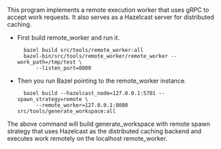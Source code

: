 This program implements a remote execution worker that uses gRPC to accept work
requests. It also serves as a Hazelcast server for distributed caching.

- First build remote_worker and run it.

        bazel build src/tools/remote_worker:all
        bazel-bin/src/tools/remote_worker/remote_worker --work_path=/tmp/test \
            --listen_port=8080

- Then you run Bazel pointing to the remote_worker instance.

        bazel build --hazelcast_node=127.0.0.1:5701 --spawn_strategy=remote \
            --remote_worker=127.0.0.1:8080 src/tools/generate_workspace:all

The above command will build generate_workspace with remote spawn strategy that
uses Hazelcast as the distributed caching backend and executes work remotely on
the localhost remote_worker.
